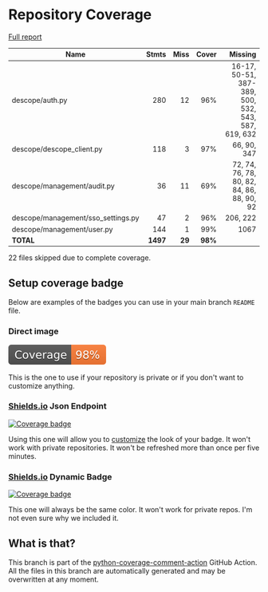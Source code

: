 # Repository Coverage

[Full report](https://htmlpreview.github.io/?https://github.com/descope/python-sdk/blob/python-coverage-comment-action-data/htmlcov/index.html)

| Name                                |    Stmts |     Miss |   Cover |   Missing |
|------------------------------------ | -------: | -------: | ------: | --------: |
| descope/auth.py                     |      280 |       12 |     96% |16-17, 50-51, 387-389, 500, 532, 543, 587, 619, 632 |
| descope/descope\_client.py          |      118 |        3 |     97% |66, 90, 347 |
| descope/management/audit.py         |       36 |       11 |     69% |72, 74, 76, 78, 80, 82, 84, 86, 88, 90, 92 |
| descope/management/sso\_settings.py |       47 |        2 |     96% |  206, 222 |
| descope/management/user.py          |      144 |        1 |     99% |      1067 |
|                           **TOTAL** | **1497** |   **29** | **98%** |           |

22 files skipped due to complete coverage.


## Setup coverage badge

Below are examples of the badges you can use in your main branch `README` file.

### Direct image

[![Coverage badge](https://raw.githubusercontent.com/descope/python-sdk/python-coverage-comment-action-data/badge.svg)](https://htmlpreview.github.io/?https://github.com/descope/python-sdk/blob/python-coverage-comment-action-data/htmlcov/index.html)

This is the one to use if your repository is private or if you don't want to customize anything.

### [Shields.io](https://shields.io) Json Endpoint

[![Coverage badge](https://img.shields.io/endpoint?url=https://raw.githubusercontent.com/descope/python-sdk/python-coverage-comment-action-data/endpoint.json)](https://htmlpreview.github.io/?https://github.com/descope/python-sdk/blob/python-coverage-comment-action-data/htmlcov/index.html)

Using this one will allow you to [customize](https://shields.io/endpoint) the look of your badge.
It won't work with private repositories. It won't be refreshed more than once per five minutes.

### [Shields.io](https://shields.io) Dynamic Badge

[![Coverage badge](https://img.shields.io/badge/dynamic/json?color=brightgreen&label=coverage&query=%24.message&url=https%3A%2F%2Fraw.githubusercontent.com%2Fdescope%2Fpython-sdk%2Fpython-coverage-comment-action-data%2Fendpoint.json)](https://htmlpreview.github.io/?https://github.com/descope/python-sdk/blob/python-coverage-comment-action-data/htmlcov/index.html)

This one will always be the same color. It won't work for private repos. I'm not even sure why we included it.

## What is that?

This branch is part of the
[python-coverage-comment-action](https://github.com/marketplace/actions/python-coverage-comment)
GitHub Action. All the files in this branch are automatically generated and may be
overwritten at any moment.